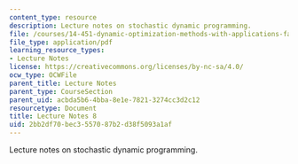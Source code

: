 ```yaml
---
content_type: resource
description: Lecture notes on stochastic dynamic programming.
file: /courses/14-451-dynamic-optimization-methods-with-applications-fall-2009/2bb2df70bec3557087b2d38f5093a1af_MIT14_451F09_lec08.pdf
file_type: application/pdf
learning_resource_types:
- Lecture Notes
license: https://creativecommons.org/licenses/by-nc-sa/4.0/
ocw_type: OCWFile
parent_title: Lecture Notes
parent_type: CourseSection
parent_uid: acbda5b6-4bba-8e1e-7821-3274cc3d2c12
resourcetype: Document
title: Lecture Notes 8
uid: 2bb2df70-bec3-5570-87b2-d38f5093a1af
---
```

Lecture notes on stochastic dynamic programming.
